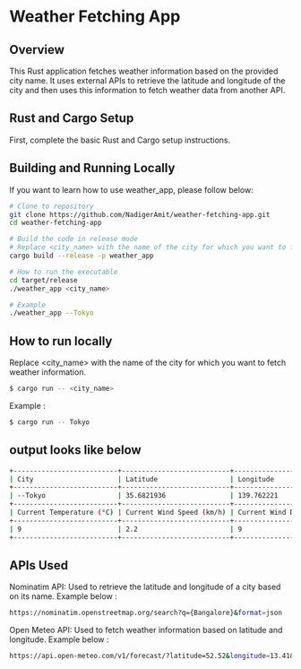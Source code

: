 # Weather Fetching App

## Overview

This Rust application fetches weather information based on the provided city name. It uses external APIs to retrieve the latitude and longitude of the city and then uses this information to fetch weather data from another API.

## Rust and Cargo Setup
First, complete the basic Rust and Cargo setup instructions.


## Building and Running Locally
If you want to learn how to use weather_app, please follow below:
```sh
# Clone to repository
git clone https://github.com/NadigerAmit/weather-fetching-app.git
cd weather-fetching-app

# Build the code in release mode 
# Replace <city_name> with the name of the city for which you want to fetch weather information.
cargo build --release -p weather_app

# How to run the executable
cd target/release
./weather_app <city_name>

# Example 
./weather_app --Tokyo

```

## How to run locally 

Replace <city_name> with the name of the city for which you want to fetch weather information.

```sh
$ cargo run -- <city_name>
```

Example :

```sh
$ cargo run -- Tokyo
```

## output looks like below 
```sh
+--------------------------+---------------------------+----------------------------+
| City                     | Latitude                  | Longitude                  |
+--------------------------+---------------------------+----------------------------+
| --Tokyo                  | 35.6821936                | 139.762221                 |
+--------------------------+---------------------------+----------------------------+
| Current Temperature (°C) | Current Wind Speed (km/h) | Current Wind Direction (°) |
+--------------------------+---------------------------+----------------------------+
| 9                        | 2.2                       | 9                          |
+--------------------------+---------------------------+----------------------------+
```


## APIs Used
Nominatim API: Used to retrieve the latitude and longitude of a city based on its name.
Example below :
```sh
https://nominatim.openstreetmap.org/search?q={Bangalore}&format=json
```

Open Meteo API: Used to fetch weather information based on latitude and longitude.
Example below :
```sh
https://api.open-meteo.com/v1/forecast/?latitude=52.52&longitude=13.41&current_weather=true
```

